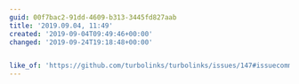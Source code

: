 ```yaml
---
guid: 00f7bac2-91dd-4609-b313-3445fd827aab
title: '2019.09.04, 11:49'
created: '2019-09-04T09:49:46+00:00'
changed: '2019-09-24T19:18:48+00:00'


like_of: 'https://github.com/turbolinks/turbolinks/issues/147#issuecomment-236443089'
---
```


